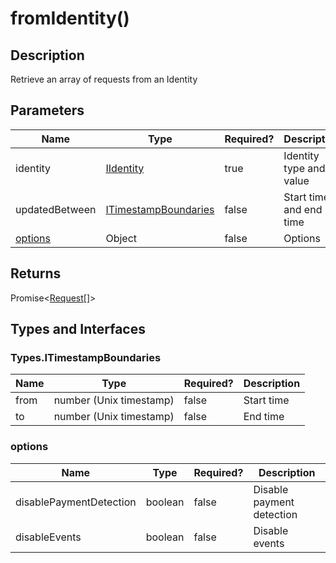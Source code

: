 # fromIdentity()

## Description

Retrieve an array of requests from an Identity

## Parameters

<table data-full-width="true"><thead><tr><th>Name</th><th>Type</th><th data-type="checkbox">Required?</th><th>Description</th></tr></thead><tbody><tr><td>identity</td><td><a href="../iidentity.md">IIdentity</a></td><td>true</td><td>Identity type and value</td></tr><tr><td>updatedBetween</td><td><a href="fromidentity.md#types.itimestampboundaries">ITimestampBoundaries</a></td><td>false</td><td>Start time and end time</td></tr><tr><td><a href="fromidentity.md#options">options</a></td><td>Object</td><td>false</td><td>Options</td></tr></tbody></table>

## Returns

Promise<[Request](../request/)\[]>

## Types and Interfaces

### Types.ITimestampBoundaries

<table data-full-width="true"><thead><tr><th>Name</th><th>Type</th><th data-type="checkbox">Required?</th><th>Description</th></tr></thead><tbody><tr><td>from</td><td>number (Unix timestamp)</td><td>false</td><td>Start time</td></tr><tr><td>to</td><td>number (Unix timestamp)</td><td>false</td><td>End time</td></tr></tbody></table>

### options

<table data-full-width="true"><thead><tr><th>Name</th><th>Type</th><th data-type="checkbox">Required?</th><th>Description</th></tr></thead><tbody><tr><td>disablePaymentDetection</td><td>boolean</td><td>false</td><td>Disable payment detection</td></tr><tr><td>disableEvents</td><td>boolean</td><td>false</td><td>Disable events</td></tr></tbody></table>
